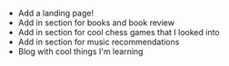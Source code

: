 - Add a landing page!
- Add in section for books and book review
- Add in section for cool chess games that I looked into 
- Add in section for music recommendations
- Blog with cool things I'm learning